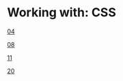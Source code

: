 # Working with: CSS

[04](http://htmlpreview.github.io/?https://raw.githubusercontent.com/css-toolbox/Working-with_CSS/master/10_animations_grid/04.html)

[08](http://htmlpreview.github.io/?https://raw.githubusercontent.com/css-toolbox/Working-with_CSS/master/10_animations_grid/08.html)

[11](http://htmlpreview.github.io/?https://raw.githubusercontent.com/css-toolbox/Working-with_CSS/master/10_animations_grid/11.html)

[20](http://htmlpreview.github.io/?https://raw.githubusercontent.com/css-toolbox/Working-with_CSS/master/10_animations_grid/20.html)

